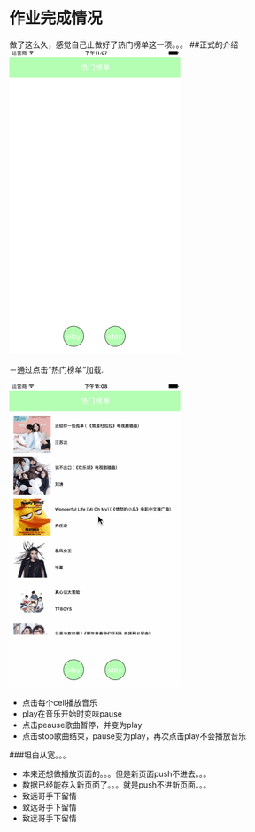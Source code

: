 # 作业完成情况
做了这么久，感觉自己止做好了热门榜单这一项。。。
##正式的介绍
![1](https://github.com/code2333/photo/blob/master/1.gif?raw=true)

－通过点击“热门榜单”加载.

![2](https://github.com/code2333/photo/blob/master/2.gif?raw=true)

- 点击每个cell播放音乐
- play在音乐开始时变味pause
- 点击peause歌曲暂停，并变为play
- 点击stop歌曲结束，pause变为play，再次点击play不会播放音乐


###坦白从宽。。。
- 本来还想做播放页面的。。。但是新页面push不进去。。。
- 数据已经能存入新页面了。。。就是push不进新页面。。。
- 致远哥手下留情
- 致远哥手下留情
- 致远哥手下留情
